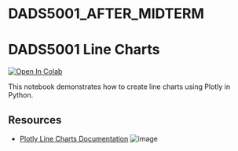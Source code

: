 # DADS5001_AFTER_MIDTERM
# DADS5001 Line Charts

[![Open In Colab](https://colab.research.google.com/assets/colab-badge.svg)](https://colab.research.google.com/github/NattachaiJairak/DADS5001_AFTER_MIDTERM/blob/main/DADS5001_2024-03-23/DADS5001_2024_03_23_line_charts.ipynb)

This notebook demonstrates how to create line charts using Plotly in Python.

## Resources
- [Plotly Line Charts Documentation](https://plotly.com/python/line-charts/)
![image](https://github.com/NattachaiJairak/DADS5001_AFTER_MIDTERM/assets/156494047/8d13e327-f23b-44b1-aecf-535177b407a5)
